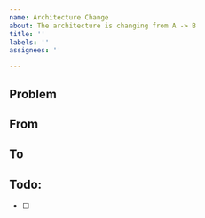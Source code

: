 ```yaml
---
name: Architecture Change
about: The architecture is changing from A -> B
title: ''
labels: ''
assignees: ''

---
```


## Problem

## From

## To

## Todo:
- [ ]
